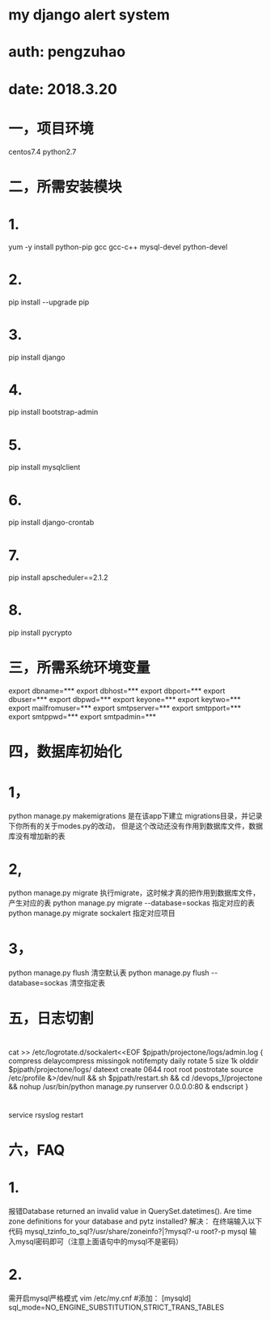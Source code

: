 # my django alert system
# auth: pengzuhao
# date: 2018.3.20

# 一，项目环境
centos7.4
python2.7

# 二，所需安装模块
# 1.
yum -y install python-pip gcc gcc-c++ mysql-devel python-devel
# 2.
pip install --upgrade pip
# 3.
pip install django
# 4.
pip install bootstrap-admin
# 5.
pip install mysqlclient
# 6.
pip install django-crontab
# 7.
pip install apscheduler==2.1.2
# 8.
pip install pycrypto

# 三，所需系统环境变量
export dbname=***
export dbhost=***
export dbport=***
export dbuser=***
export dbpwd=***
export keyone=***
export keytwo=***
export mailfromuser=***
export smtpserver=***
export smtpport=***
export smtppwd=***
export smtpadmin=***

# 四，数据库初始化
# 1，
python manage.py makemigrations
是在该app下建立 migrations目录，并记录下你所有的关于modes.py的改动，
但是这个改动还没有作用到数据库文件，数据库没有增加新的表
# 2,
python manage.py migrate
执行migrate，这时候才真的把作用到数据库文件，产生对应的表
python manage.py migrate --database=sockas 指定对应的表
python manage.py migrate sockalert 指定对应项目
# 3，
python manage.py flush 清空默认表
python manage.py flush --database=sockas 清空指定表

# 五，日志切割
#
cat >> /etc/logrotate.d/sockalert<<EOF
$pjpath/projectone/logs/admin.log {
    compress
    delaycompress
    missingok
    notifempty
    daily
    rotate 5
    size 1k
    olddir $pjpath/projectone/logs/
    dateext
    create 0644 root root
    postrotate
 	    source /etc/profile &>/dev/null  && sh  $pjpath/restart.sh && cd /devops_1/projectone && nohup /usr/bin/python manage.py runserver 0.0.0.0:80 &
        endscript
}
#
service rsyslog restart

# 六，FAQ
# 1.
报错Database returned an invalid value in QuerySet.datetimes(). Are time zone definitions for your database and pytz installed?
解决：
在终端输入以下代码
mysql_tzinfo_to_sql?/usr/share/zoneinfo?|?mysql?-u root?-p mysql
输入mysql密码即可（注意上面语句中的mysql不是密码）
# 2.
需开启mysql严格模式
vim /etc/my.cnf #添加：
[mysqld]
sql_mode=NO_ENGINE_SUBSTITUTION,STRICT_TRANS_TABLES

